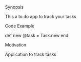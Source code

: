 Synopsis

This a to do app to track your tasks

Code Example

def new
    @task = Task.new
  end

Motivation

Application to track tasks

